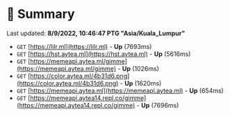 # 📖 Summary
Last updated: **8/9/2022, 10:46:47 PTG "Asia/Kuala_Lumpur"**

- `GET` [https://lilr.ml](https://lilr.ml) - **Up** (7693ms)
- `GET` [https://hst.aytea.ml](https://hst.aytea.ml) - **Up** (5616ms)
- `GET` [https://memeapi.aytea.ml/gimme](https://memeapi.aytea.ml/gimme) - **Up** (1026ms)
- `GET` [https://color.aytea.ml/4b31d6.png](https://color.aytea.ml/4b31d6.png) - **Up** (1620ms)
- `GET` [https://memeapi.aytea.ml](https://memeapi.aytea.ml) - **Up** (654ms)
- `GET` [https://memeapi.aytea14.repl.co/gimme](https://memeapi.aytea14.repl.co/gimme) - **Up** (7696ms)
